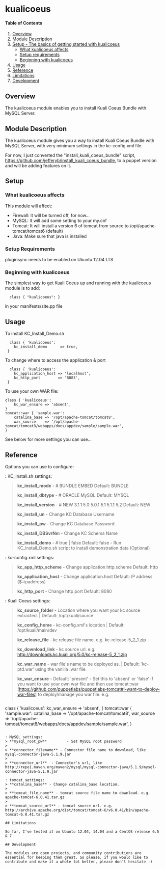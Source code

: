 # kualicoeus

#### Table of Contents

1. [Overview](#overview)
2. [Module Description](#module-description)
3. [Setup - The basics of getting started with kualicoeus](#setup)
    * [What kualicoeus affects](#what-kualicoeus-affects)
    * [Setup requirements](#setup-requirements)
    * [Beginning with kualicoeus](#beginning-with-kualicoeus)
4. [Usage](#usage)
5. [Reference](#reference)
5. [Limitations](#limitations)
6. [Development](#development)

## Overview

The kualicoeus module enables you to install Kuali Coeus Bundle with MySQL Server.

## Module Description

The kualicoeus module gives you a way to install Kuali Coeus Bundle with MySQL Server, with very minimum settings in the kc-config.xml file.

For now, I just converted the "install_kuali_coeus_bundle" script, https://github.com/jefferyb/install_kuali_coeus_bundle, to a puppet version and will be adding features on it.

## Setup

### What kualicoeus affects

This module will affect:

* Firewall: It will be turned off, for now...
* MySQL: It will add some setting to your my.cnf
* Tomcat: It will install a version 6 of tomcat from source to /opt/apache-tomcat/tomcat6 (default)
* Java: Make sure that java is installed 

### Setup Requirements

pluginsync needs to be enabled on Ubuntu 12.04 LTS

### Beginning with kualicoeus

The simplest way to get Kuali Coeus up and running with the kualicoeus module is to add:

```
  class { "kualicoeus": }
```
in your manifests/site.pp file
 

## Usage
 To install KC_Install_Demo.sh
```
  class { 'kualicoeus': 
    kc_install_demo      => true,
 }
```
 To change where to access the application & port
```
  class { 'kualicoeus': 
    kc_application_host => 'localhost',
    kc_http_port        => '8083',
 }
```
To use your own WAR file:
```
class { 'kualicoeus': 
	kc_war_ensure => 'absent', 
} 
tomcat::war { 'sample.war':
	catalina_base => '/opt/apache-tomcat/tomcat8',
	war_source    => '/opt/apache-tomcat/tomcat8/webapps/docs/appdev/sample/sample.war',
}
```

See below for more settings you can use...

## Reference

Options you can use to configure:

: KC_Install.sh settings:
> **kc_install_mode**     	 - # BUNDLE EMBED 	  	Default: BUNDLE
> 
> **kc_install_dbtype**   	 - # ORACLE MySQL			    Default: MYSQL
> 
> **kc_install_version**	   - # NEW 3.1.1 5.0 5.0.1 5.1 5.1.1 5.2 	Default: NEW
> 
> **kc_install_un**       	   - Change KC Database Username
> 
> **kc_install_pw**       	   - Change KC Database Password
> 
> **kc_install_DBSvrNm**  - Change KC Schema Name
> 
> **kc_install_demo**         - # true | false Default: false - Run KC_Install_Demo.sh script to install demonstration data (Optional)

: kc-config.xml settings:
> **kc_app_http_scheme** - Change application.http.scheme 		Default: http
> 
> **kc_application_host** - Change application.host 				Default: IP address ($::ipaddress) 
> 
> **kc_http_port** - Change http.port 						Default: 8080

: Kuali Coeus settings:
> **kc_source_folder** - Location where you want your kc source extracted. | Default: /opt/kuali/source
> 
> **kc_config_home** - kc-config.xml's location | Default: /opt/kuali/main/dev
> 
> **kc_release_file** - kc release file name. e.g. kc-release-5_2_1.zip
> 
> **kc_download_link** - kc source url. e.g. http://downloads.kc.kuali.org/5.0/kc-release-5_2_1.zip
> 
> **kc_war_name** - war file's name to be deployed as. | Default: 'kc-ptd.war' using the vanilla .war file
> 
> **kc_war_ensure**	 - Default: 'present' - Set this to 'absent' or 'false' if you want to use your own war file and then use tomcat::war (https://github.com/puppetlabs/puppetlabs-tomcat#i-want-to-deploy-war-files) to deploy/manage you war file. e.g.   
> ```
class { 'kualicoeus': 
	  kc_war_ensure => 'absent', 
} 
tomcat::war { 'sample.war':
      catalina_base => '/opt/apache-tomcat/tomcat8',
      war_source    => '/opt/apache-tomcat/tomcat8/webapps/docs/appdev/sample/sample.war',
}
```

: MySQL settings:
> **mysql_root_pw**			- Set MySQL root password
> 
> **connector_filename** - Connector file name to download, like mysql-connector-java-5.1.9.jar
> 
> **connector_url**  - Connector's url, like http://repo1.maven.org/maven2/mysql/mysql-connector-java/5.1.9/mysql-connector-java-5.1.9.jar

: tomcat settings:
> **catalina_base** - Change catalina_base location.
> 
> **tomcat_file_name** - tomcat source file name to download. e.g. apache-tomcat-6.0.41.tar.gz
> 
> **tomcat_source_url** - tomcat source url. e.g. http://archive.apache.org/dist/tomcat/tomcat-6/v6.0.41/bin/apache-tomcat-6.0.41.tar.gz

## Limitations

So far, I've tested it on Ubuntu 12.04, 14.04 and a CentOS release 6.5 & 7

## Development

The modules are open projects, and community contributions are essential for keeping them great. So please, if you would like to contribute and make it a whole lot better, please don't hesitate :)
